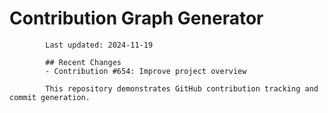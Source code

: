 # Contribution Graph Generator
            
            Last updated: 2024-11-19
            
            ## Recent Changes
            - Contribution #654: Improve project overview
            
            This repository demonstrates GitHub contribution tracking and commit generation.
        